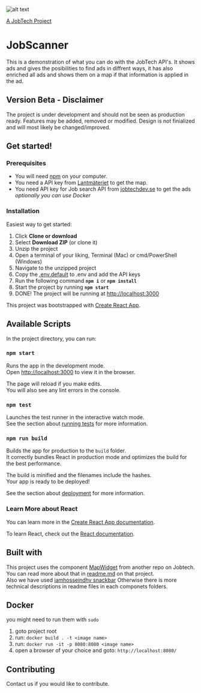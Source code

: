 ![alt text][logo]

[logo]: https://github.com/MagnumOpuses/project-meta/raw/master/img/jobtechdev_black.png "JobTech dev logo"
[A JobTech Project]( https://www.jobtechdev.se)

# JobScanner

This is a demonstration of what you can do with the JobTech API's. 
It shows ads and gives the posibilities to find ads in diffrent ways, it has also enriched all ads and shows them on a map if that information is applied in the ad.

## Version Beta - Disclaimer

The project is under development and should not be seen as production ready.
Features may be added, removed or modified.
Design is not finialized and will most likely be changed/improved.

## Get started!

### Prerequisites

* You will need [npm](https://www.npmjs.com/) on your computer.
* You need a API key from [Lantmäteriet](https://opendata.lantmateriet.se/#register) to get the map.
* You need API key for Job search API from [jobtechdev.se](https://jobtechdev.se) to get the ads
*optionally you can use Docker*


### Installation

Easiest way to get started:

1. Click **Clone or download**
2. Select **Download ZIP** (or clone it)
3. Unzip the project
4. Open a terminal of your liking, Terminal (Mac) or cmd/PowerShell (Windows)
5. Navigate to the unzipped project
6. Copy the [.env.default](./.env.default) to .env and add the API keys
7. Run the following command **`npm i`** or **`npm install`**
8. Start the project by running **`npm start`**
9. DONE! The project will be running at [http://localhost:3000](http://localhost:3000)


This project was bootstrapped with [Create React App](https://github.com/facebook/create-react-app).

## Available Scripts

In the project directory, you can run:

### `npm start`

Runs the app in the development mode.<br />
Open [http://localhost:3000](http://localhost:3000) to view it in the browser.

The page will reload if you make edits.<br />
You will also see any lint errors in the console.

### `npm test`

Launches the test runner in the interactive watch mode.<br />
See the section about [running tests](https://facebook.github.io/create-react-app/docs/running-tests) for more information.

### `npm run build`

Builds the app for production to the `build` folder.<br />
It correctly bundles React in production mode and optimizes the build for the best performance.

The build is minified and the filenames include the hashes.<br />
Your app is ready to be deployed!

See the section about [deployment](https://facebook.github.io/create-react-app/docs/deployment) for more information.

### Learn More about React

You can learn more in the [Create React App documentation](https://facebook.github.io/create-react-app/docs/getting-started).

To learn React, check out the [React documentation](https://reactjs.org/).

## Built with

This project uses the component [MapWidget](https://github.com/MagnumOpuses/mapWidget) from another repo on Jobtech. <br />
You can read more about that in [readme.md](https://github.com/MagnumOpuses/mapWidget/blob/master/README.md) on that project. <br /> 
Also we have used [iamhosseindhv snackbar](https://iamhosseindhv.com/notistack/demos#custom-snackbar)
Otherwise there is more technical descriptions in readme files in each componets folders. 

## Docker
you might need to run them with `sudo`

1. goto project root
2. run: `docker build . -t <image name>`
3. run: `docker run -it -p 8080:8080 <image name>`
4. open a browser of your choice and goto: `http://localhost:8080/`

## Contributing

Contact us if you would like to contribute.
